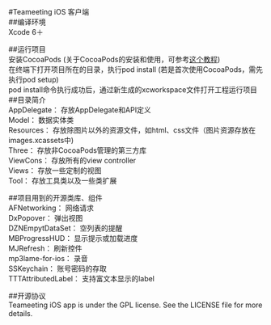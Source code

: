 #Teameeting iOS 客户端<br>
##编译环境<br>
Xcode 6＋<br>

##运行项目<br>
安装CocoaPods (关于CocoaPods的安装和使用，可参考[这个教程](http://code4app.com/article/cocoapods-install-usage))<br>
在终端下打开项目所在的目录，执行pod install (若是首次使用CocoaPods，需先执行pod setup)<br>
pod install命令执行成功后，通过新生成的xcworkspace文件打开工程运行项目<br>
##目录简介<br>
AppDelegate： 存放AppDelegate和API定义<br>
Model： 数据实体类<br>
Resources： 存放除图片以外的资源文件，如html、css文件（图片资源存放在images.xcassets中)<br>
Three： 存放非CocoaPods管理的第三方库<br>
ViewCons： 存放所有的view controller<br>
Views： 存放一些定制的视图<br>
Tool： 存放工具类以及一些类扩展<br>

##项目用到的开源类库、组件<br>
AFNetworking： 网络请求<br>
DxPopover： 弹出视图<br>
DZNEmpytDataSet： 空列表的提醒<br>
MBProgressHUD： 显示提示或加载进度<br>
MJRefresh： 刷新控件<br>
mp3lame-for-ios： 录音<br>
SSKeychain： 账号密码的存取<br>
TTTAttributedLabel： 支持富文本显示的label<br>

##开源协议<br>
Teameeting iOS app is under the GPL license. See the LICENSE file for more details.
